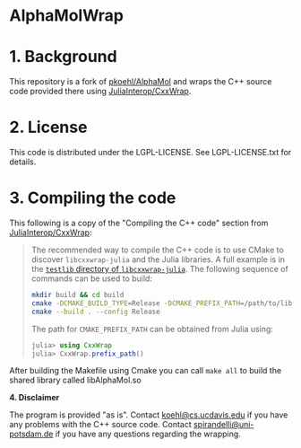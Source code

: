 # AlphaMolWrap

# **1. Background**
This repository is a fork of [pkoehl/AlphaMol](https://github.com/pkoehl/AlphaMol) and wraps the C++ source code provided there using [JuliaInterop/CxxWrap](https://github.com/JuliaInterop/CxxWrap.jl). 

# **2. License**

This code is distributed under the LGPL-LICENSE. See LGPL-LICENSE.txt for details.

# **3. Compiling the code**

This following is a copy of the "Compiling the C++ code" section from [JuliaInterop/CxxWrap](https://github.com/JuliaInterop/CxxWrap.jl):

>The recommended way to compile the C++ code is to use CMake to discover `libcxxwrap-julia` and the Julia libraries.
>A full example is in the [`testlib` directory of `libcxxwrap-julia`](https://github.com/JuliaInterop/libcxxwrap-julia/tree/master/testlib-builder>/src/testlib).
>The following sequence of commands can be used to build:
>
>```bash
>mkdir build && cd build
>cmake -DCMAKE_BUILD_TYPE=Release -DCMAKE_PREFIX_PATH=/path/to/libcxxwrap-julia-prefix /path/to/sourcedirectory
>cmake --build . --config Release
>```
>
>The path for `CMAKE_PREFIX_PATH` can be obtained from Julia using:
>
>```julia
>julia> using CxxWrap
>julia> CxxWrap.prefix_path()
>```

After building the Makefile using Cmake you can call ```make all``` to build the shared library called libAlphaMol.so

**4. Disclaimer**

The program is provided "as is". Contact koehl@cs.ucdavis.edu
if you have any problems with the C++ source code. Contact spirandelli@uni-potsdam.de if you have any questions regarding the wrapping. 
